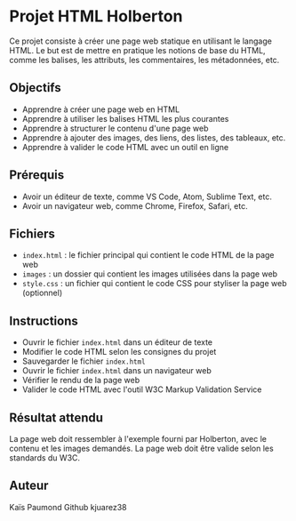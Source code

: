 # Projet HTML Holberton

Ce projet consiste à créer une page web statique en utilisant le langage HTML. Le but est de mettre en pratique les notions de base du HTML, comme les balises, les attributs, les commentaires, les métadonnées, etc.

## Objectifs

- Apprendre à créer une page web en HTML
- Apprendre à utiliser les balises HTML les plus courantes
- Apprendre à structurer le contenu d'une page web
- Apprendre à ajouter des images, des liens, des listes, des tableaux, etc.
- Apprendre à valider le code HTML avec un outil en ligne

## Prérequis

- Avoir un éditeur de texte, comme VS Code, Atom, Sublime Text, etc.
- Avoir un navigateur web, comme Chrome, Firefox, Safari, etc.

## Fichiers

- `index.html` : le fichier principal qui contient le code HTML de la page web
- `images` : un dossier qui contient les images utilisées dans la page web
- `style.css` : un fichier qui contient le code CSS pour styliser la page web (optionnel)

## Instructions

- Ouvrir le fichier `index.html` dans un éditeur de texte
- Modifier le code HTML selon les consignes du projet
- Sauvegarder le fichier `index.html`
- Ouvrir le fichier `index.html` dans un navigateur web
- Vérifier le rendu de la page web
- Valider le code HTML avec l'outil W3C Markup Validation Service

## Résultat attendu

La page web doit ressembler à l'exemple fourni par Holberton, avec le contenu et les images demandés. La page web doit être valide selon les standards du W3C.

## Auteur

Kaïs Paumond
Github kjuarez38
